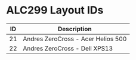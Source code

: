 # ALC299 Layout IDs

| ID | Description |
|---|---|
| 21 | Andres ZeroCross - Acer Helios 500 |
| 22 | Andres ZeroCross - Dell XPS13 |
